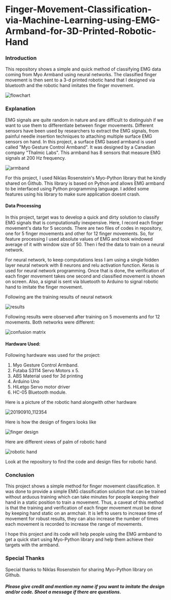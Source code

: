 # Finger-Movement-Classification-via-Machine-Learning-using-EMG-Armband-for-3D-Printed-Robotic-Hand

### Introduction
This repository shows a simple and quick method of classifying EMG data coming from Myo Armband using neural networks. The classified finger movement is then sent to a 3-d printed robotic hand that I designed via bluetooth and the robotic hand imitates the finger movement.

![flowchart](https://user-images.githubusercontent.com/41015749/66622987-681c4c80-ebaf-11e9-8ee5-1998cdfc2ac2.png)

### Explanation 
EMG signals are quite random in nature and are difficult to distinguish if we want to use them to differentiate between finger movements. Different sensors have been used by researchers to extract the EMG signals, from painful needle insertion techniques to attaching multiple surface EMG sensors on hand. In this project, a surface EMG based armband is used called "Myo Gesture Control Armband". It was designed by a Canadian company "Thalmic Labs". This armband has 8 sensors that measure EMG signals at 200 Hz frequency.

![armband](https://user-images.githubusercontent.com/41015749/66623030-8bdf9280-ebaf-11e9-9288-cdeb6f932af4.png)

 For this project, I used Niklas Rosenstein's Myo-Python library that he kindly shared on Github. This library is based on Python and allows EMG armband to be interfaced using Python programming language. I added some features using his library to make sure application doesnt crash.
 
#### Data Processing
In this project, target was to develop a quick and dirty solution to classify EMG signals that is computationally inexpensive. Here, I record each finger movement's data for 5 seconds. There are two files of codes in repository, one for 5 finger movements and other for 12 finger movements. So, for feature processing I used absolute values of EMG and took windowed average of it with window size of 50. Then i fed the data to train on a neural network.

For neural network, to keep computations less I am using a single hidden layer neural network with 8 neurons and relu activation function. Keras is used for neural network programming. Once that is done, the verification of each finger movement takes one second and classified movement is shown on screen. Also, a signal is sent via bluetooth to Arduino to signal robotic hand to imitate the finger movement.

Following are the training results of neural network 

![results](https://user-images.githubusercontent.com/41015749/66623043-9b5edb80-ebaf-11e9-909f-e4206ddf390a.png)

Following results were observed after training on 5 movements and for 12 movements. Both networks were different:

![confusion matrix](https://user-images.githubusercontent.com/41015749/66623050-a580da00-ebaf-11e9-815e-ea612c73b644.jpg)

#### Hardware Used:
Following hardware was used for the project:
1) Myo Gesture Control Armband.
2) Futaba S3114 Servo Motors x 5.
3) ABS Material used for 3d printing
4) Arduino Uno
5) HiLetgo Servo motor driver
6) HC-05 Bluetooth module.

Here is a picture of the robotic hand alongwith other hardware

![20190910_112354](https://user-images.githubusercontent.com/41015749/66623057-afa2d880-ebaf-11e9-8382-a1852b5388de.jpg)

Here is how the design of fingers looks like

![finger design](https://user-images.githubusercontent.com/41015749/66623074-bf222180-ebaf-11e9-9fce-445f176eea32.jpg)

Here are different views of palm of robotic hand

![robotic hand](https://user-images.githubusercontent.com/41015749/66623082-cba67a00-ebaf-11e9-9a7d-74349d522b87.jpg)

Look at the repository to find the code and design files for robotic hand. 

### Conclusion
This project shows a simple method for finger movement classification. It was done to provide a simple EMG classification solution that can be trained without arduous training which can take minutes for people keeping their hand in a static position to train a movement. Thus, a caveat of this method is that the training and verification of each finger movement must be done by keeping hand static on an armchair. It is left to users to increase time of movement for robust results, they can also increase the number of times each movement is recorded to increase the range of movements.

I hope this project and its code will help people using the EMG armband to get a quick start using Myo-Python library and help them achieve their targets with the armband.

### Special Thanks 
Special thanks to Niklas Rosenstein for sharing Myo-Python library on Github.

##### Please give credit and mention my name if you want to imitate the design and/or code. Shoot a message if there are questions.


